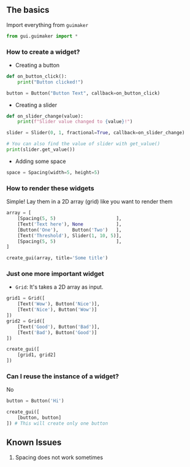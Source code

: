 ## The basics
Import everything from `guimaker`
```python
from gui.guimaker import *
```
### How to create a widget?
- Creating a button
```python
def on_button_click():
	print("Button clicked!")

button = Button("Button Text", callback=on_button_click)
```

- Creating a slider
```python
def on_slider_change(value):
	print(f"Slider value changed to {value}!")

slider = Slider(0, 1, fractional=True, callback=on_slider_change)

# You can also find the value of slider with get_value()
print(slider.get_value())
```

- Adding some space
```python
space = Spacing(width=5, height=5)
```

### How to render these widgets
Simple! Lay them in a 2D array (grid) like you want to render them
```python
array = [
	[Spacing(5, 5)                      ],
	[Text('Text here'), None            ],
	[Button('One'),     Button('Two')   ],
	[Text('Threshold'), Slider(1, 10, 5)],
	[Spacing(5, 5)                      ],
]

create_gui(array, title='Some title')
```

### Just one more important widget
- `Grid`: It's takes a 2D array as input.
```python
grid1 = Grid([
	[Text('Wow'), Button('Nice')],
	[Text('Nice'), Button('Wow')]
])
grid2 = Grid([
	[Text('Good'), Button('Bad')],
	[Text('Bad'), Button('Good')]
])

create_gui([
	[grid1, grid2]
])
```

### Can I reuse the instance of a widget?
No
```python
button = Button('Hi')

create_gui([
	[button, button]
]) # This will create only one button
```

## Known Issues
1. Spacing does not work sometimes
